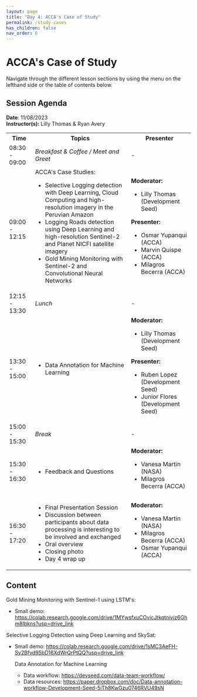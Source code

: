 ```yaml
---
layout: page
title: "Day 4: ACCA's Case of Study"
permalink: /study-cases
has_children: false
nav_order: 6
---
```




# ACCA's Case of Study
Navigate through the different lesson sections by using the menu on the lefthand side or the table of contents below. 

## Session Agenda
**Date**: 11/08/2023  
**Instructor(s):** Lilly Thomas & Ryan Avery

<table>
  <tbody>
    <tr>
      <th align="center">Time</th>
      <th align="center">Topics</th>
      <th align="center">Presenter</th>
    </tr>
    <tr>
      <td>08:30 - 09:00</td>
      <td>
        <em>Breakfast & Coffee / Meet and Greet</em>
      </td>
      <td>-</td>
    </tr>
    <tr>
      <td>09:00 - 12:15</td>
      <td>
        ACCA's Case Studies:
        <ul>
            <li>Selective Logging detection with Deep Learning, Cloud Computing and high-resolution imagery in the Peruvian Amazon</li>
            <li>Logging Roads detection using Deep Learning and high-resolution Sentinel-2 and Planet NICFI satellite imagery</li>
            <li>Gold Mining Monitoring with Sentinel-2 and Convolutional Neural Networks</li>
        </ul>
      </td>
      <td>
        <strong>Moderator:</strong>
        <ul>
          <li>Lilly Thomas (Development Seed)</li>
        </ul>
        <strong>Presenter:</strong>
        <ul>
          <li>Osmar Yupanqui (ACCA)</li>
          <li>Marvin Quispe (ACCA)</li>
          <li>Milagros Becerra (ACCA)</li>
        </ul>
      </td>
    </tr>
    <tr>
      <td>12:15 - 13:30</td>
      <td>
        <em>Lunch</em>
      </td>
      <td>-</td>
    </tr>
    <tr>
      <td>13:30 - 15:00</td>
      <td>
        <ul>
           <li>Data Annotation for Machine Learning</li>
        </ul>
      </td>
      <td>
        <strong>Moderator:</strong>
        <ul>
          <li>Lilly Thomas (Development Seed)</li>
        </ul>
        <strong>Presenter:</strong>
        <ul>
          <li>Ruben Lopez (Development Seed)</li>
          <li>Junior Flores (Development Seed)</li>
        </ul>
      </td>
    </tr>
    <tr>
      <td>15:00 - 15:30</td>
      <td>
        <em>Break</em>
      </td>
      <td>-</td>
    </tr>
    <tr>
      <td>15:30 - 16:30</td>
      <td>
        <ul>
          <li>Feedback and Questions</li>
        </ul>
      </td>
      <td>
        <strong>Moderator:</strong>
        <ul>
          <li>Vanesa Martin (NASA)</li>
          <li>Milagros Becerra (ACCA)</li>
        </ul>
      </td>
    </tr>
    <tr>
      <td>16:30 - 17:20</td>
      <td>
        <ul>
          <li>Final Presentation Session</li>
          <li>Discussion between participants about data processing is interesting to be involved and exchanged</li>
          <li>Oral overview</li>
          <li>Closing photo</li>
          <li>Day 4 wrap up</li>
         </ul>
      </td>
      <td>
        <strong>Moderator:</strong>
        <ul>
          <li>Vanesa Martin (NASA)</li>
          <li>Milagros Becerra (ACCA)</li>
          <li>Osmar Yupanqui (ACCA)</li>
        </ul>
      </td>
    </tr>
  </tbody>
</table>

## Content

Gold Mining Monitoring with Sentinel-1 using LSTM's:

<ul>
    <li>Small demo: <a href="https://colab.research.google.com/drive/1MYwsfxuCOvicJtkqtnivjz6Ghm8Ibkns?usp=drive_link">https://colab.research.google.com/drive/1MYwsfxuCOvicJtkqtnivjz6Ghm8Ibkns?usp=drive_link</a></li>
</ul>

Selective Logging Detection using Deep Learning and SkySat:

<ul>
    <li>Small demo: <a href="https://colab.research.google.com/drive/1sMC3AeFH-Sy2Bfvd95bD16XdWrQrPtQQ?usp=drive_link">https://colab.research.google.com/drive/1sMC3AeFH-Sy2Bfvd95bD16XdWrQrPtQQ?usp=drive_link</a></li>

Data Annotation for Machine Learning

<ul>
    <li>Data workflow: <a href="https://devseed.com/data-team-workflow/">https://devseed.com/data-team-workflow/</a></li>
    <li>Data resources: <a href="https://paper.dropbox.com/doc/Data-annotation-workflow-Development-Seed-5iTh8KwGzu0746RVU49sN">https://paper.dropbox.com/doc/Data-annotation-workflow-Development-Seed-5iTh8KwGzu0746RVU49sN</a></li>
</ul>
